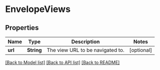# EnvelopeViews

## Properties
Name | Type | Description | Notes
------------ | ------------- | ------------- | -------------
**url** | **String** | The view URL to be navigated to. | [optional] 

[[Back to Model list]](../README.md#documentation-for-models) [[Back to API list]](../README.md#documentation-for-api-endpoints) [[Back to README]](../README.md)



